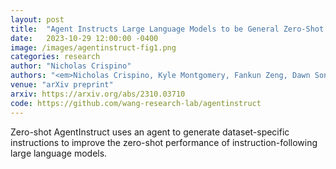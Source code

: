 ```yaml
---
layout: post
title:  "Agent Instructs Large Language Models to be General Zero-Shot Reasoners"
date:   2023-10-29 12:00:00 -0400
image: /images/agentinstruct-fig1.png
categories: research
author: "Nicholas Crispino"
authors: "<em>Nicholas Crispino, Kyle Montgomery, Fankun Zeng, Dawn Song, Chenguang Wang</em>"
venue: "arXiv preprint"
arxiv: https://arxiv.org/abs/2310.03710
code: https://github.com/wang-research-lab/agentinstruct
---
```


Zero-shot AgentInstruct uses an agent to generate dataset-specific instructions to improve the zero-shot performance of instruction-following large language models.